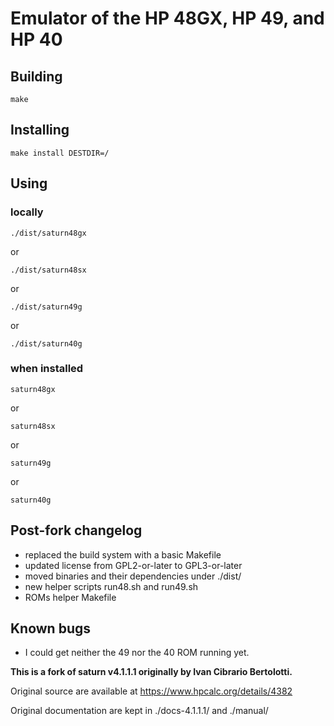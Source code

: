 # Emulator of the HP 48GX, HP 49, and HP 40

## Building

``` shell
make
```

## Installing
``` shell
make install DESTDIR=/
```

## Using

### locally
``` shell
./dist/saturn48gx
```
or
``` shell
./dist/saturn48sx
```
or
``` shell
./dist/saturn49g
```
or
``` shell
./dist/saturn40g
```

### when installed
``` shell
saturn48gx
```
or
``` shell
saturn48sx
```
or
``` shell
saturn49g
```
or
``` shell
saturn40g
```


## Post-fork changelog
- replaced the build system with a basic Makefile
- updated license from GPL2-or-later to GPL3-or-later
- moved binaries and their dependencies under ./dist/
- new helper scripts run48.sh and run49.sh
- ROMs helper Makefile

## Known bugs
- I could get neither the 49 nor the 40 ROM running yet.


**This is a fork of saturn v4.1.1.1 originally by Ivan Cibrario Bertolotti.**

Original source are available at https://www.hpcalc.org/details/4382

Original documentation are kept in ./docs-4.1.1.1/ and ./manual/
